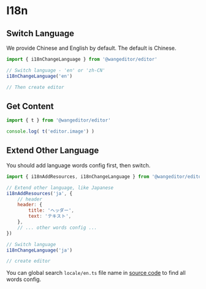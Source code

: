 # I18n

## Switch Language

We provide Chinese and English by default. The default is Chinese.

```js
import { i18nChangeLanguage } from '@wangeditor/editor'

// Switch language - 'en' or 'zh-CN'
i18nChangeLanguage('en')

// Then create editor
```

## Get Content

```js
import { t } from '@wangeditor/editor'

console.log( t('editor.image') )
```

## Extend Other Language

You should add language words config first, then switch.

```js
import { i18nAddResources, i18nChangeLanguage } from '@wangeditor/editor'

// Extend other language, like Japanese
i18nAddResources('ja', {
    // header
    header: {
        title: 'ヘッダー',
        text: 'テキスト',
    },
    // ... other words config ...
})

// Switch language
i18nChangeLanguage('ja')

// create editor
```

You can global search `locale/en.ts` file name in [source code](https://github.com/wangeditor-team/wangEditor-v5) to find all words config.
